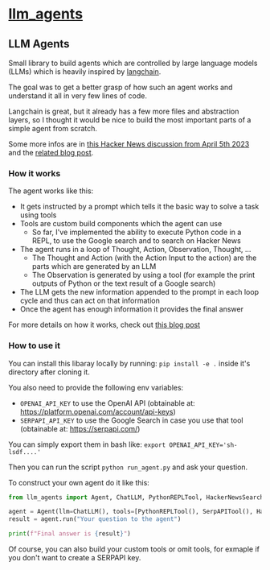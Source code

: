 # [llm_agents](https://github.com/mpaepper/llm_agents)

## LLM Agents

Small library to build agents which are controlled by large language models (LLMs) which is heavily inspired by <a href="https://github.com/hwchase17/langchain/" target="_blank">langchain</a>.

The goal was to get a better grasp of how such an agent works and understand it all in very few lines of code.

Langchain is great, but it already has a few more files and abstraction layers, so I thought it would be nice to build the most important parts of a simple agent from scratch.

Some more infos are in <a href="https://news.ycombinator.com/item?id=35446171">this Hacker News discussion from April 5th 2023</a> and the <a href="https://www.paepper.com/blog/posts/intelligent-agents-guided-by-llms/">related blog post</a>.

### How it works

The agent works like this:

* It gets instructed by a prompt which tells it the basic way to solve a task using tools
* Tools are custom build components which the agent can use
    * So far, I've implemented the ability to execute Python code in a REPL, to use the Google search and to search on Hacker News
* The agent runs in a loop of Thought, Action, Observation, Thought, ...
    * The Thought and Action (with the Action Input to the action) are the parts which are generated by an LLM
    * The Observation is generated by using a tool (for example the print outputs of Python or the text result of a Google search)
* The LLM gets the new information appended to the prompt in each loop cycle and thus can act on that information
* Once the agent has enough information it provides the final answer

For more details on how it works, check out <a href="https://www.paepper.com/blog/posts/intelligent-agents-guided-by-llms/">this blog post</a>

### How to use it

You can install this libaray locally by running: `pip install -e .` inside it's directory after cloning it.

You also need to provide the following env variables:

* `OPENAI_API_KEY` to use the OpenAI API (obtainable at: https://platform.openai.com/account/api-keys)
* `SERPAPI_API_KEY` to use the Google Search in case you use that tool (obtainable at: https://serpapi.com/)

You can simply export them in bash like: `export OPENAI_API_KEY='sh-lsdf....'`

Then you can run the script `python run_agent.py` and ask your question.

To construct your own agent do it like this:

```python
from llm_agents import Agent, ChatLLM, PythonREPLTool, HackerNewsSearchTool, SerpAPITool

agent = Agent(llm=ChatLLM(), tools=[PythonREPLTool(), SerpAPITool(), HackerNewsSearchTool()])
result = agent.run("Your question to the agent")

print(f"Final answer is {result}")
```

Of course, you can also build your custom tools or omit tools, for exmaple if you don't want to create a SERPAPI key.
